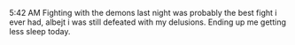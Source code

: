 
5:42 AM
Fighting with the demons last night was probably the best fight i ever had, albejt i was still defeated with my delusions. Ending up me getting less sleep today.